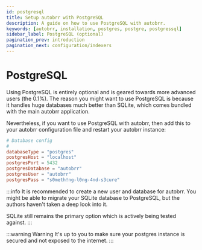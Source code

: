 ```yaml
---
id: postgresql
title: Setup autobrr with PostgreSQL
description: A guide on how to use PostgreSQL with autobrr.
keywords: [autobrr, installation, postgres, postgre, postgressql]
sidebar_label: PostgreSQL (optional)
pagination_prev: introduction
pagination_next: configuration/indexers
---
```


# PostgreSQL

Using PostgreSQL is entirely optional and is geared towards more advanced users (the 0.1%). The reason you might want to use PostgreSQL is because it handles huge databases much better than SQLite, which comes bundled with the main autobrr application.

Nevertheless, if you want to use PostgreSQL with autobrr, then add this to your autobrr configuration file and restart your autobrr instance:

```toml title="config.toml"
# Database config
#
databaseType = "postgres"
postgresHost = "localhost"
postgresPort = 5432
postgresDatabase = "autobrr"
postgresUser = "autobrr"
postgresPass = "s0meth!ng-l0ng-4nd-s3cure"
```

:::info
It is recommended to create a new user and database for autobrr.
You might be able to migrate your SQLite database to PostgreSQL, but the authors haven't taken a deep look into it.

SQLite still remains the primary option which is actively being tested against.
:::

:::warning Warning
It's up to you to make sure your postgres instance is secured and not exposed to the internet.
:::
